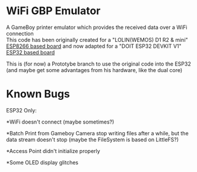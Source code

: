 # WiFi GBP Emulator
A GameBoy printer emulator which provides the received data over a WiFi connection  
This code has been originally created for a "LOLIN(WEMOS) D1 R2 & mini" [ESP8266 based board](https://github.com/esp8266/arduino) and now adapted for a "DOIT ESP32 DEVKIT V1" [ESP32 based board](https://github.com/espressif/arduino-esp32)

This is (for now) a Prototybe branch to use the original code into the ESP32 (and maybe get some advantages from his hardware, like the dual core)

# Known Bugs
ESP32 Only:

*WiFi doesn't connect (maybe sometimes?)

*Batch Print from Gameboy Camera stop writing files after a while, but the data stream doesn't stop (maybe the FileSystem is based on LittleFS?)

*Access Point didn't initialize properly

*Some OLED display glitches
